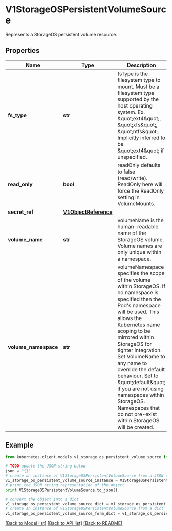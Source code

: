 # V1StorageOSPersistentVolumeSource

Represents a StorageOS persistent volume resource.

## Properties
Name | Type | Description | Notes
------------ | ------------- | ------------- | -------------
**fs_type** | **str** | fsType is the filesystem type to mount. Must be a filesystem type supported by the host operating system. Ex. \&quot;ext4\&quot;, \&quot;xfs\&quot;, \&quot;ntfs\&quot;. Implicitly inferred to be \&quot;ext4\&quot; if unspecified. | [optional] 
**read_only** | **bool** | readOnly defaults to false (read/write). ReadOnly here will force the ReadOnly setting in VolumeMounts. | [optional] 
**secret_ref** | [**V1ObjectReference**](V1ObjectReference.md) |  | [optional] 
**volume_name** | **str** | volumeName is the human-readable name of the StorageOS volume.  Volume names are only unique within a namespace. | [optional] 
**volume_namespace** | **str** | volumeNamespace specifies the scope of the volume within StorageOS.  If no namespace is specified then the Pod&#39;s namespace will be used.  This allows the Kubernetes name scoping to be mirrored within StorageOS for tighter integration. Set VolumeName to any name to override the default behaviour. Set to \&quot;default\&quot; if you are not using namespaces within StorageOS. Namespaces that do not pre-exist within StorageOS will be created. | [optional] 

## Example

```python
from kubernetes.client.models.v1_storage_os_persistent_volume_source import V1StorageOSPersistentVolumeSource

# TODO update the JSON string below
json = "{}"
# create an instance of V1StorageOSPersistentVolumeSource from a JSON string
v1_storage_os_persistent_volume_source_instance = V1StorageOSPersistentVolumeSource.from_json(json)
# print the JSON string representation of the object
print V1StorageOSPersistentVolumeSource.to_json()

# convert the object into a dict
v1_storage_os_persistent_volume_source_dict = v1_storage_os_persistent_volume_source_instance.to_dict()
# create an instance of V1StorageOSPersistentVolumeSource from a dict
v1_storage_os_persistent_volume_source_form_dict = v1_storage_os_persistent_volume_source.from_dict(v1_storage_os_persistent_volume_source_dict)
```
[[Back to Model list]](../README.md#documentation-for-models) [[Back to API list]](../README.md#documentation-for-api-endpoints) [[Back to README]](../README.md)


